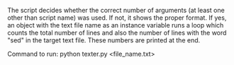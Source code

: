 The script decides whether the correct number of arguments (at least one other than script name) was used. If not, it shows the proper format. If yes, an object with the text file name as an instance variable runs a loop which counts the total number of lines and also the number of lines with the word "sed" in the target text file. These numbers are printed at the end.

Command to run: python texter.py <file_name.txt>
